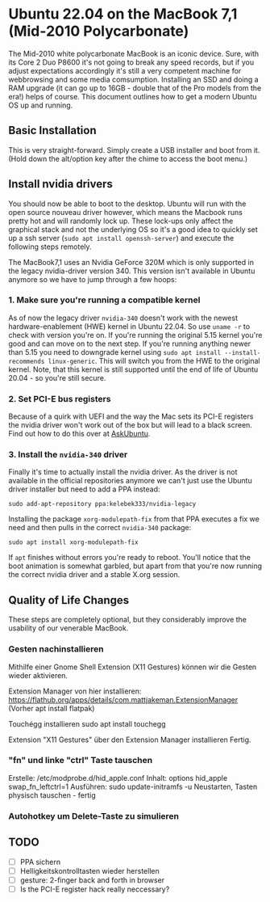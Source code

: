 # Ubuntu 22.04 on the MacBook 7,1 (Mid-2010 Polycarbonate)

The Mid-2010 white polycarbonate MacBook is an iconic device. Sure, with its Core 2 Duo P8600 it's not going to break any speed records, but if you adjust expectations accordingly it's still a very competent machine for webbrowsing and some media comsumption. Installing an SSD and doing a RAM upgrade (it can go up to 16GB - double that of the Pro models from the era!) helps of course. This document outlines how to get a modern Ubuntu OS up and running.
  
## Basic Installation 
This is very straight-forward. Simply create a USB installer and boot from it. (Hold down the alt/option key after the chime to access the boot menu.) 

## Install nvidia drivers
You should now be able to boot to the desktop. Ubuntu will run with the open source nouveau driver however, which means the Macbook runs pretty hot and will randomly lock up. These lock-ups only affect the graphical stack and not the underlying OS so it's a good idea to quickly set up a ssh server (`sudo apt install openssh-server`) and execute the following steps remotely. 

The MacBook7,1 uses an Nvidia GeForce 320M which is only supported in the legacy nvidia-driver version 340. This version isn't available in Ubuntu anymore so we have to jump through a few hoops:

### 1. Make sure you're running a compatible kernel
As of now the legacy driver `nvidia-340` doesn't work with the newest hardware-enablement (HWE) kernel in Ubuntu 22.04. So use `uname -r` to check with version you're on. If you're running the original 5.15 kernel you're good and can move on to the next step. If you're running anything newer than 5.15 you need to downgrade kernel using `sudo apt install --install-recommends linux-generic`. This will switch you from the HWE to the original kernel. Note, that this kernel is still supported until the end of life of Ubuntu 20.04 - so you're still secure.

### 2. Set PCI-E bus registers
Because of a quirk with UEFI and the way the Mac sets its PCI-E registers the nvidia driver won't work out of the box but will lead to a black screen.
Find out how to do this over at [AskUbuntu](https://askubuntu.com/a/613573/21008).

### 3. Install the `nvidia-340` driver
Finally it's time to actually install the nvidia driver. As the driver is not available in the official repositories anymore we can't just use the Ubuntu driver installer but need to add a PPA instead:
```
sudo add-apt-repository ppa:kelebek333/nvidia-legacy
```

Installing the package `xorg-modulepath-fix` from that PPA executes a fix we need and then pulls in the correct `nvidia-340` package: 
```
sudo apt install xorg-modulepath-fix
```
If `apt` finishes without errors you're ready to reboot. You'll notice that the boot animation is somewhat garbled, but apart from that you're now running the correct nvidia driver and a stable X.org session.
  
## Quality of Life Changes
These steps are completely optional, but they considerably improve the usability of our venerable MacBook.

### Gesten nachinstallieren
  Mithilfe einer Gnome Shell Extension (X11 Gestures) können wir die Gesten wieder aktivieren.
  
  Extension Manager von hier installieren:
  https://flathub.org/apps/details/com.mattjakeman.ExtensionManager
  (Vorher apt install flatpak)  
  
  Touchégg installieren
  sudo apt install touchegg
  
  Extension "X11 Gestures" über den Extension Manager installieren
  Fertig.
  
### "fn" und linke "ctrl" Taste tauschen
  Erstelle: /etc/modprobe.d/hid_apple.conf
  Inhalt: options hid_apple swap_fn_leftctrl=1
  Ausführen: sudo update-initramfs -u
  Neustarten, Tasten physisch tauschen - fertig

### Autohotkey um Delete-Taste zu simulieren

## TODO

- [ ] PPA sichern 
- [ ] Helligkeitskontrolltasten wieder herstellen 
- [ ] gesture: 2-finger back and forth in browser
- [ ] Is the PCI-E register hack really neccessary?
